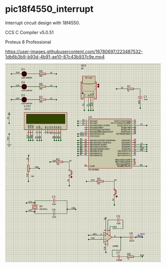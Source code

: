 # pic18f4550_interrupt
Interrupt circuit design with 18f4550.

CCS C Compiler v5.0.51

Proteus 8 Professional

https://user-images.githubusercontent.com/16780697/223487532-1db6b3b9-b93d-4b91-ae10-87c43b937c9e.mp4

![proteus](https://github.com/yeygt/pic18f4550_interrupt/blob/master/proteus.jpg)

